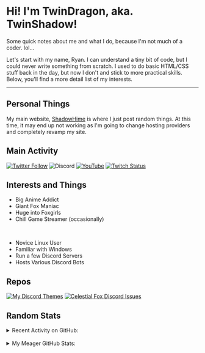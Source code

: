 # Hi! I'm TwinDragon, aka. TwinShadow!

Some quick notes about me and what I do, because I'm not much of a coder. lol...

Let's start with my name, Ryan. I can understand a tiny bit of code, but I could never write something from scratch. I used to do basic HTML/CSS stuff back in the day, but now I don't and stick to more practical skills. Below, you'll find a more detail list of my interests.

---

## Personal Things

My main website, [ShadowHime][website] is where I just post random things. At this time, it may end up not working as I'm going to change hosting providers and completely revamp my site.

## Main Activity

[![Twitter Follow](https://img.shields.io/twitter/follow/TwinShadow_SH?color=A30000&label=TwinShadow_SH&logo=Twitter&style=plastic)][twitter]
![Discord](https://img.shields.io/discord/723321617140154409?color=A30000&label=Celestial%20Fox%20Discord&logo=Discord&style=plastic)
[![YouTube](https://img.shields.io/static/v1?label=TwinShadow_Fox&color=A30000&message=YouTube&logo=YouTube&logoColor=FF0000&style=plastic)][youtube]
[![Twitch Status](https://img.shields.io/twitch/status/TwinShadow_SH?label=Celestial%20Fox%20Streams&logo=Twitch&style=plastic)][twitch]

## Interests and Things

- Big Anime Addict
- Giant Fox Maniac
- Huge into Foxgirls
- Chill Game Streamer (occasionally)

<br />

- Novice Linux User
- Familiar with Windows
- Run a few Discord Servers
- Hosts Various Discord Bots

## Repos

[![My Discord Themes](https://github-readme-stats.twindragon.vercel.app//api/pin/?username=TwinDragon&repo=DiscordTheme&show_owner=true&theme=dark)](https://github.com/TwinDragon/DiscordTheme)
[![Celestial Fox Discord Issues](https://github-readme-stats.twindragon.vercel.app//api/pin/?username=The-Fox-Inc&repo=himeyuri_public&theme=dark)](https://github.com/The-Fox-Inc/himeyuri_public)

## Random Stats

<details>
  <summary>Recent Activity on GitHub:</summary>

  <!--START_SECTION:activity-->
1. ❗️ Closed issue [#47](https://github.com//NFLD99/Better-Discord/issues/47) in [NFLD99/Better-Discord](https://github.com//NFLD99/Better-Discord)
2. 🗣 Commented on [#47](https://github.com//NFLD99/Better-Discord/issues/47) in [NFLD99/Better-Discord](https://github.com//NFLD99/Better-Discord)
3. ❗️ Opened issue [#47](https://github.com//NFLD99/Better-Discord/issues/47) in [NFLD99/Better-Discord](https://github.com//NFLD99/Better-Discord)
4. ❗️ Opened issue [#4](https://github.com//Inwazzin/Mimikk-Cogs/issues/4) in [Inwazzin/Mimikk-Cogs](https://github.com//Inwazzin/Mimikk-Cogs)
5. ❗️ Opened issue [#3](https://github.com//Inwazzin/Mimikk-Cogs/issues/3) in [Inwazzin/Mimikk-Cogs](https://github.com//Inwazzin/Mimikk-Cogs)
<!--END_SECTION:activity-->

</details>
<br />
<details>
  <summary>My Meager GitHub Stats:</summary>

  <img align="left" alt="TwinDragon's Stats" src="https://github-readme-stats.twindragon.vercel.app/api?username=TwinDragon&show_icons=true&hide_border=true&theme=dark" />

</details>

[website]: https://shadowhime.net
[twitter]: https://twitter.com/TwinShadow_SH
[youtube]: https://youtube.com/c/TwinShadow_Fox
[twitch]: https://twitch.tv/TwinShadow_SH
[discord]: https://discord.io/celestialfox